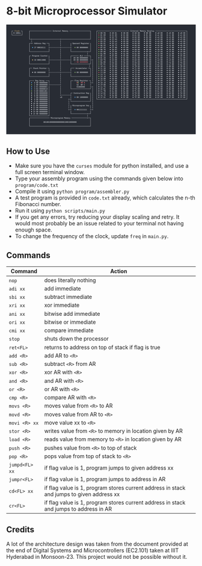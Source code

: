 # 8-bit Microprocessor Simulator

![alt text](image.png)

## How to Use
- Make sure you have the `curses` module for python installed, and use a full screen terminal window.
- Type your assembly program using the commands given below into `program/code.txt` 
- Compile it using `python program/assembler.py`
- A test program is provided in `code.txt` already, which calculates the n-th Fibonacci number.
- Run it using `python scripts/main.py`
- If you get any errors, try reducing your display scaling and retry. It would most probably be an issue related to your terminal not having enough space.
- To change the frequency of the clock, update `freq` in `main.py`.

## Commands
 **Command** | **Action** 
---|---
 `nop` | does literally nothing 
 `adi xx` | add immediate 
 `sbi xx` | subtract immediate 
 `xri xx` | xor immediate 
 `ani xx` | bitwise add immediate 
 `ori xx` | bitwise or immediate 
 `cmi xx` | compare immediate 
 `stop` | shuts down the processor 
 `ret<FL>` | returns to address on top of stack if flag is true 
 `add <R>` | add AR to `<R>` 
 `sub <R>` | subtract `<R>` from AR 
 `xor <R>` | xor AR with `<R>` 
 `and <R>` | and AR with `<R>` 
 `or <R>` | or AR with `<R>` 
 `cmp <R>` | compare AR with `<R>` 
 `movs <R>` | moves value from `<R>` to AR 
 `movd <R>` | moves value from AR to `<R>` 
 `movi <R> xx` | move value xx to `<R>` 
 `stor <R>` | writes value from `<R>` to memory in location given by AR 
 `load <R>` | reads value from memory to `<R>` in location given by AR 
 `push <R>` | pushes value from `<R>` to top of stack 
 `pop <R>` | pops value from top of stack to `<R>` 
 `jumpd<FL> xx` | if flag value is 1,  program jumps to given address xx 
 `jumpr<FL>` | if flag value is 1,  program jumps to address in AR 
 `cd<FL> xx` | if flag value is 1, program stores current address in stack and jumps to given address xx 
 `cr<FL>` | if flag value is 1, program stores current address in stack and jumps to address in AR 

## Credits
A lot of the architecture design was taken from the document provided at the end of Digital Systems and Microcontrollers (EC2.101) taken at IIIT Hyderabad in Monsoon-23. This project would not be possible without it.